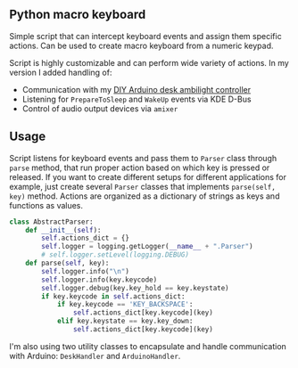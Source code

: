 ## Python macro keyboard

Simple script that can intercept keyboard events and assign them specific actions. Can be used to create macro keyboard from a numeric keypad.

Script is highly customizable and can perform wide variety of actions. In my version I added handling of:
 * Communication with my [DIY Arduino desk ambilight controller](https://github.com/lewelyn7/IOT-desk-controller)
 * Listening for `PrepareToSleep` and `WakeUp` events via KDE D-Bus
 * Control of audio output devices via `amixer`

## Usage

Script listens for keyboard events and pass them to `Parser` class through `parse` method, that run proper action based on which key is pressed or released. If you want to create different setups for different applications for example, just create several `Parser` classes that implements `parse(self, key)` method. Actions are organized as a dictionary of strings as keys and functions as values. 

```python
class AbstractParser:
    def __init__(self):
        self.actions_dict = {}        
        self.logger = logging.getLogger(__name__ + ".Parser")
        # self.logger.setLevel(logging.DEBUG)
    def parse(self, key):
        self.logger.info("\n")
        self.logger.info(key.keycode)
        self.logger.debug(key.key_hold == key.keystate)
        if key.keycode in self.actions_dict:
            if key.keycode == 'KEY_BACKSPACE':
                self.actions_dict[key.keycode](key)
            elif key.keystate == key.key_down:
                self.actions_dict[key.keycode](key)
```
I'm also using two utility classes to encapsulate and handle communication with Arduino: `DeskHandler` and `ArduinoHandler`.

